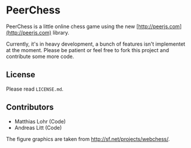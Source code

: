 # PeerChess #

PeerChess is a little online chess game using the new [http://peerjs.com](http://peerjs.com) library.

Currently, it's in heavy development, a bunch of features isn't implementet at the moment.
Please be patient or feel free to fork this project and contribute some more code.

## License ##

Please read ```LICENSE.md```.

## Contributors ##

* Matthias Lohr (Code)
* Andreas Litt (Code)

The figure graphics are taken from http://sf.net/projects/webchess/.
